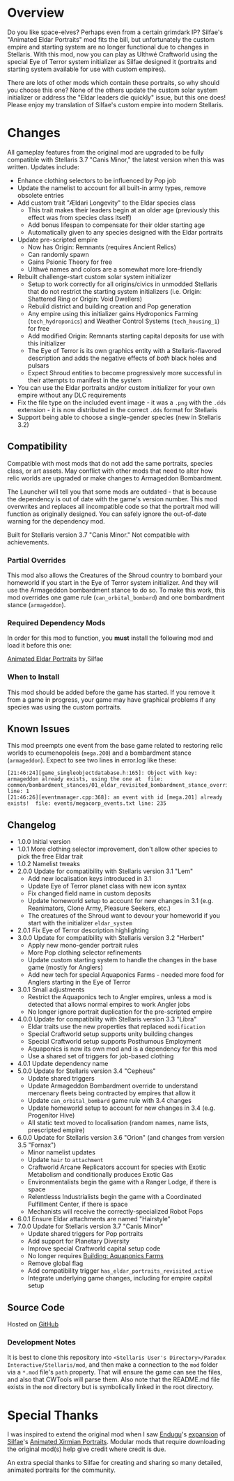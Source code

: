 # Overview

Do you like space-elves? Perhaps even from a certain grimdark IP? Silfae's "Animated Eldar Portraits" mod fits the bill, but unfortunately the custom empire and starting system are no longer functional due to changes in Stellaris.  With this mod, now you can play as Ulthwé Craftworld using the special Eye of Terror system initializer as Silfae designed it (portraits and starting system available for use with custom empires).

There are lots of other mods which contain these portraits, so why should you choose this one?  None of the others update the custom solar system initializer or address the "Eldar leaders die quickly" issue, but this one does!  Please enjoy my translation of Silfae's custom empire into modern Stellaris.

# Changes

All gameplay features from the original mod are upgraded to be fully compatible with Stellaris 3.7 "Canis Minor," the latest version when this was written.  Updates include:

* Enhance clothing selectors to be influenced by Pop job
* Update the namelist to account for all built-in army types, remove obsolete entries
* Add custom trait "Ældari Longevity" to the Eldar species class
    * This trait makes their leaders begin at an older age (previously this effect was from species class itself)
    * Add bonus lifespan to compensate for their older starting age
    * Automatically given to any species designed with the Eldar portraits
* Update pre-scripted empire
    * Now has Origin: Remnants (requires Ancient Relics)
    * Can randomly spawn
    * Gains Psionic Theory for free
    * Ulthwé names and colors are a somewhat more lore-friendly
* Rebuilt challenge-start custom solar system initializer
    * Setup to work correctly for all origins/civics in unmodded Stellaris that do not restrict the starting system initializers (i.e. Origin: Shattered Ring or Origin: Void Dwellers)
    * Rebuild district and building creation and Pop generation
    * Any empire using this initializer gains Hydroponics Farming (`tech_hydroponics`) and Weather Control Systems (`tech_housing_1`) for free
    * Add modified Origin: Remnants starting capital deposits for use with this initializer
    * The Eye of Terror is its own graphics entity with a Stellaris-flavored description and adds the negative effects of _both_ black holes and pulsars
    * Expect Shroud entities to become progressively more successful in their attempts to manifest in the system
* You can use the Eldar portraits and/or custom initializer for your own empire without any DLC requirements
* Fix the file type on the included event image - it was a `.png` with the `.dds` extension - it is now distributed in the correct `.dds` format for Stellaris
* Support being able to choose a single-gender species (new in Stellaris 3.2)

## Compatibility

Compatible with most mods that do not add the same portraits, species class, or art assets.  May conflict with other mods that need to alter how relic worlds are upgraded or make changes to Armageddon Bombardment.

The Launcher will tell you that some mods are outdated - that is because the dependency is out of date with the game's version number.  This mod overwrites and replaces all incompatible code so that the portrait mod will function as originally designed.  You can safely ignore the out-of-date warning for the dependency mod.

Built for Stellaris version 3.7 "Canis Minor."  Not compatible with achievements.

### Partial Overrides

This mod also allows the Creatures of the Shroud country to bombard your homeworld if you start in the Eye of Terror system initializer.  And they will use the Armageddon bombardment stance to do so.  To make this work, this mod overrides one game rule (`can_orbital_bombard`) and one bombardment stance (`armageddon`).

### Required Dependency Mods

In order for this mod to function, you **must** install the following mod and load it before this one:

[Animated Eldar Portraits](https://steamcommunity.com/sharedfiles/filedetails/?id=707415339) by Silfae

### When to Install

This mod should be added before the game has started.  If you remove it from a game in progress, your game may have graphical problems if any species was using the custom portraits.

## Known Issues

This mod preempts one event from the base game related to restoring relic worlds to ecumenopoleis (`mega.200`) and a bombardment stance (`armageddon`).  Expect to see two lines in error.log like these:

```
[21:46:24][game_singleobjectdatabase.h:165]: Object with key: armageddon already exists, using the one at  file: common/bombardment_stances/01_eldar_revisited_bombardment_stance_overrides.txt line: 1
[21:46:26][eventmanager.cpp:368]: an event with id [mega.201] already exists!  file: events/megacorp_events.txt line: 235
```

## Changelog

* 1.0.0 Initial version
* 1.0.1 More clothing selector improvement, don't allow other species to pick the free Eldar trait
* 1.0.2 Namelist tweaks
* 2.0.0 Update for compatibility with Stellaris version 3.1 "Lem"
    * Add new localisation keys introduced in 3.1
    * Update Eye of Terror planet class with new icon syntax
    * Fix changed field name in custom deposits
    * Update homeworld setup to account for new changes in 3.1 (e.g. Reanimators, Clone Army, Pleasure Seekers, etc.)
    * The creatures of the Shroud want to devour your homeworld if you start with the initializer `eldar_system`
* 2.0.1 Fix Eye of Terror description highlighting
* 3.0.0 Update for compatibility with Stellaris version 3.2 "Herbert"
    * Apply new mono-gender portrait rules
    * More Pop clothing selector refinements
    * Update custom starting system to handle the changes in the base game (mostly for Anglers)
    * Add new tech for special Aquaponics Farms - needed more food for Anglers starting in the Eye of Terror
* 3.0.1 Small adjustments
    * Restrict the Aquaponics tech to Angler empires, unless a mod is detected that allows normal empires to work Angler jobs
    * No longer ignore portrait duplication for the pre-scripted empire
* 4.0.0 Update for compatibility with Stellaris version 3.3 "Libra"
    * Eldar traits use the new properties that replaced `modification`
    * Special Craftworld setup supports unity building changes
    * Special Craftworld setup supports Posthumous Employment
    * Aquaponics is now its own mod and is a dependency for this mod
    * Use a shared set of triggers for job-based clothing
* 4.0.1 Update dependency name
* 5.0.0 Update for Stellaris version 3.4 "Cepheus"
    * Update shared triggers
    * Update Armageddon Bombardment override to understand mercenary fleets being contracted by empires that allow it
    * Update `can_orbital_bombard` game rule with 3.4 changes
    * Update homeworld setup to account for new changes in 3.4 (e.g. Progenitor Hive)
    * All static text moved to localisation (random names, name lists, prescripted empire)
* 6.0.0 Update for Stellaris version 3.6 "Orion" (and changes from version 3.5 "Fornax")
    * Minor namelist updates
    * Update `hair` to `attachment`
    * Craftworld Arcane Replicators account for species with Exotic Metabolism and conditionally produces Exotic Gas
    * Environmentalists begin the game with a Ranger Lodge, if there is space
    * Relentlesss Industrialists begin the game with a Coordinated Fulfillment Center, if there is space
    * Mechanists will receive the correctly-specialized Robot Pops
* 6.0.1 Ensure Eldar attachments are named "Hairstyle"
* 7.0.0 Update for Stellaris version 3.7 "Canis Minor"
    * Update shared triggers for Pop portraits
    * Add support for Planetary Diversity
    * Improve special Craftworld capital setup code
    * No longer requires [Building: Aquaponics Farms](url=https://steamcommunity.com/sharedfiles/filedetails/?id=2768297949)
    * Remove global flag
    * Add compatibility trigger `has_eldar_portraits_revisited_active`
    * Integrate underlying game changes, including for empire capital setup

## Source Code

Hosted on [GitHub](https://github.com/corsairmarks/eldar_portraits_revisited)

### Development Notes

It is best to clone this repository into `<Stellaris User's Directory>/Paradox Interactive/Stellaris/mod`, and then make a connection to the `mod` folder via a `*.mod` file's `path` property.  That will ensure the game can see the files, and also that CWTools will parse them.  Also note that the README.md file exists in the `mod` directory but is symbolically linked in the root directory.

# Special Thanks

I was inspired to extend the original mod when I saw [Endugu](https://steamcommunity.com/profiles/76561198037630876/myworkshopfiles/)'s [expansion](https://steamcommunity.com/sharedfiles/filedetails/?id=1584824947) of [Silfae](https://steamcommunity.com/profiles/76561198021525667/myworkshopfiles/)'s [Animated Xirmian Portraits](https://steamcommunity.com/workshop/filedetails/?id=881118424).  Modular mods that require downloading the original mod(s) help give credit where credit is due.

An extra special thanks to Silfae for creating and sharing so many detailed, animated portraits for the community.